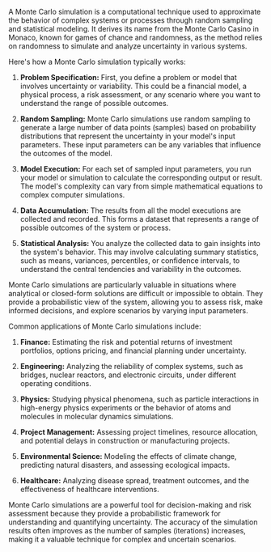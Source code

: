 A Monte Carlo simulation is a computational technique used to approximate the behavior of complex systems or processes through random sampling and statistical modeling. It derives its name from the Monte Carlo Casino in Monaco, known for games of chance and randomness, as the method relies on randomness to simulate and analyze uncertainty in various systems.

Here's how a Monte Carlo simulation typically works:

1. **Problem Specification:** First, you define a problem or model that involves uncertainty or variability. This could be a financial model, a physical process, a risk assessment, or any scenario where you want to understand the range of possible outcomes.

2. **Random Sampling:** Monte Carlo simulations use random sampling to generate a large number of data points (samples) based on probability distributions that represent the uncertainty in your model's input parameters. These input parameters can be any variables that influence the outcomes of the model.

3. **Model Execution:** For each set of sampled input parameters, you run your model or simulation to calculate the corresponding output or result. The model's complexity can vary from simple mathematical equations to complex computer simulations.

4. **Data Accumulation:** The results from all the model executions are collected and recorded. This forms a dataset that represents a range of possible outcomes of the system or process.

5. **Statistical Analysis:** You analyze the collected data to gain insights into the system's behavior. This may involve calculating summary statistics, such as means, variances, percentiles, or confidence intervals, to understand the central tendencies and variability in the outcomes.

Monte Carlo simulations are particularly valuable in situations where analytical or closed-form solutions are difficult or impossible to obtain. They provide a probabilistic view of the system, allowing you to assess risk, make informed decisions, and explore scenarios by varying input parameters.

Common applications of Monte Carlo simulations include:

1. **Finance:** Estimating the risk and potential returns of investment portfolios, options pricing, and financial planning under uncertainty.

2. **Engineering:** Analyzing the reliability of complex systems, such as bridges, nuclear reactors, and electronic circuits, under different operating conditions.

3. **Physics:** Studying physical phenomena, such as particle interactions in high-energy physics experiments or the behavior of atoms and molecules in molecular dynamics simulations.

4. **Project Management:** Assessing project timelines, resource allocation, and potential delays in construction or manufacturing projects.

5. **Environmental Science:** Modeling the effects of climate change, predicting natural disasters, and assessing ecological impacts.

6. **Healthcare:** Analyzing disease spread, treatment outcomes, and the effectiveness of healthcare interventions.

Monte Carlo simulations are a powerful tool for decision-making and risk assessment because they provide a probabilistic framework for understanding and quantifying uncertainty. The accuracy of the simulation results often improves as the number of samples (iterations) increases, making it a valuable technique for complex and uncertain scenarios.